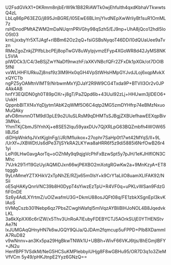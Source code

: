 U2FsdGVkX1+0KRmm8njbErW9k1B82RiAWTk0wjEhfulth4qxdKbhaVTkwwtsQ4zL
LbLq86pP63EZG/j895JnBGRE/I05EwE6BLImjYlvdNEpXwWrliyBt1suR1OmML7z
rsHDnodPMtAZWM2mDaNUqrnPRVGhy98qSzh5/EJ9np+UhA8jQco12hdl5IoO5t03
krnLjxxbyYr5XTJAgf+rIBBm62Oz2qQ+fsiGSBsNyqoT46DDi10dQUaUee9aTvzn
RMeZgoZnkjZPlfbLbcPEj8opTwGV8uWylpjvmzEFyp4XGoWR8d42JyMS8NKL5VIA
plWDCk3/C4/3eBSjZwYNaDf9nwzhF/aXKVNBcfQFr2ZFxDk1pXGk/ot7DOIB5fNl
vxWLHHFlURkuZj8nsf9z3IM9Hx0qGH4VpStWHsHMpGYJvdJLoj6xqpMvkXxQYCTb
ngPZ5yOAMtnVlMT9/NrbwmMxYjDJaY2R9W9CG4Txda9P+BTVIl3Or2v0JP4Ak4AB
hnfY3EQIDN0gh0T89pOXr+j8gT/PaZQpd6b+43UuI92zLj+HHUwm3jIDEO6+UvkH
QppnbBlTXf4xYqDjytm1AbK2qWMf5O6C4qtp2MG5zmDYHfrp74eBMzNxuoMuQAky
afvD8mvnnOTM9dI3pLE9o2UIuSLRsM9qDHMTsSJBgjZXBUefhawEEXqpBiv3MNxL
YhmTKjCbmJ5lYnhXj+e8SE52Iqu59yaxDUv7QjXRLpG63BQZmbfh4WOW65liBJ5d
diDHpWnkfqJVxtKjgInFg//JR/Mfluikox+27ophr7SaHp0t17wt42MYqS/Il+9L
/UrXf+JXBWDtUs6dPe37ljSYkRA2LKYwa8aHRR6f5z9di5885i6NrfOwB26r41yi
LePi9LHw0avgAorTq+oOZhMy9q9qjgVcPhFxBzwSpt5y7pJH/1eKJHIfION3CMhc
7VJrk29Trf19GzUy/AQMiDJxn66wjP6XBO2mXotgRGwKw2a+9MnKzyA+ET8tqggb
9yLnMmeYZTXHikV2xTpNhZE/RZjx65m0IsY+k9CrY1aLilO8uamXLIFAK92/NSii
oE5qHAKyQnnVNC39b8H0DypT4sYiwzEzTpU+R4VF0q+uPKLvWSan9FdzGfiF0nDE
Sz6y4AdLXYrtmZ/uOlZwafmU3G+DkmU88osJQFt08q/FE1zbkXSgnEpI3kvKIAoS
tiVMqCszb301Nebp6qz7PbsZCwghWafqI5mlVqzAYBIiBlHJoNOL4B8JqedvkLKL
3a6kXpXXl6c6rIZW/x5Thv3UnRoA7lEubyFDEBYCTJ5AOrkSUjE0YTHENStvAe7N
lxJUMGAqQHnyHN7k6wJGQY9QiJa/QJDAm2fqmcup5uFPPD+Plb8XDammIA7RuD82
v9wNnnv+an3Kx5pa29HgBkwTNWk1U+UBBh+WivF66VKJ6tjs/8hEGmjlBFY+JN2u
HenfBPF1VSdkM/NeG5HCSuKMPIebbyiUHjg8F8wGBHu95/OR7D3q1o3ZleMVfVCm
5y49/pHKJtnpE2Yyz6GNzQ==
